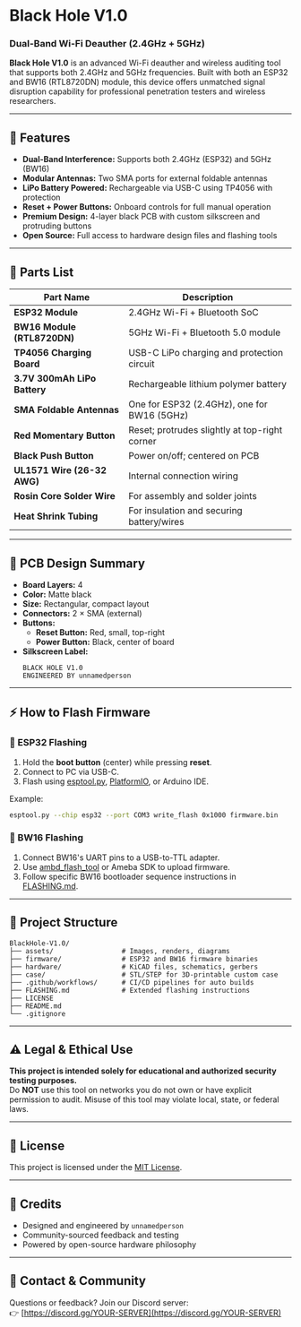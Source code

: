 # Black Hole V1.0
### Dual-Band Wi-Fi Deauther (2.4GHz + 5GHz)

**Black Hole V1.0** is an advanced Wi-Fi deauther and wireless auditing tool that supports both 2.4GHz and 5GHz frequencies. Built with both an ESP32 and BW16 (RTL8720DN) module, this device offers unmatched signal disruption capability for professional penetration testers and wireless researchers.

---

## 🧠 Features

- **Dual-Band Interference:** Supports both 2.4GHz (ESP32) and 5GHz (BW16)
- **Modular Antennas:** Two SMA ports for external foldable antennas
- **LiPo Battery Powered:** Rechargeable via USB-C using TP4056 with protection
- **Reset + Power Buttons:** Onboard controls for full manual operation
- **Premium Design:** 4-layer black PCB with custom silkscreen and protruding buttons
- **Open Source:** Full access to hardware design files and flashing tools

---

## 🧹 Parts List

| Part Name                         | Description                                         |
|----------------------------------|-----------------------------------------------------|
| **ESP32 Module**                 | 2.4GHz Wi-Fi + Bluetooth SoC                        |
| **BW16 Module (RTL8720DN)**      | 5GHz Wi-Fi + Bluetooth 5.0 module                   |
| **TP4056 Charging Board**        | USB-C LiPo charging and protection circuit          |
| **3.7V 300mAh LiPo Battery**     | Rechargeable lithium polymer battery                |
| **SMA Foldable Antennas**        | One for ESP32 (2.4GHz), one for BW16 (5GHz)         |
| **Red Momentary Button**         | Reset; protrudes slightly at top-right corner       |
| **Black Push Button**            | Power on/off; centered on PCB                       |
| **UL1571 Wire (26-32 AWG)**      | Internal connection wiring                          |
| **Rosin Core Solder Wire**       | For assembly and solder joints                      |
| **Heat Shrink Tubing**           | For insulation and securing battery/wires           |

---

## 📀 PCB Design Summary

- **Board Layers:** 4
- **Color:** Matte black
- **Size:** Rectangular, compact layout
- **Connectors:** 2 × SMA (external)
- **Buttons:**  
  - **Reset Button:** Red, small, top-right  
  - **Power Button:** Black, center of board
- **Silkscreen Label:**  
  ```
  BLACK HOLE V1.0  
  ENGINEERED BY unnamedperson
  ```

---

## ⚡ How to Flash Firmware

### 🔹 ESP32 Flashing

1. Hold the **boot button** (center) while pressing **reset**.
2. Connect to PC via USB-C.
3. Flash using [esptool.py](https://github.com/espressif/esptool), [PlatformIO](https://platformio.org/), or Arduino IDE.

Example:
```bash
esptool.py --chip esp32 --port COM3 write_flash 0x1000 firmware.bin
```

### 🔸 BW16 Flashing

1. Connect BW16's UART pins to a USB-to-TTL adapter.
2. Use [ambd_flash_tool](https://github.com/ambiot/ambd_flash_tool) or Ameba SDK to upload firmware.
3. Follow specific BW16 bootloader sequence instructions in [FLASHING.md](FLASHING.md).

---

## 📁 Project Structure

```
BlackHole-V1.0/
├── assets/                 # Images, renders, diagrams
├── firmware/               # ESP32 and BW16 firmware binaries
├── hardware/               # KiCAD files, schematics, gerbers
├── case/                   # STL/STEP for 3D-printable custom case
├── .github/workflows/      # CI/CD pipelines for auto builds
├── FLASHING.md             # Extended flashing instructions
├── LICENSE
├── README.md
└── .gitignore
```

---

## ⚠️ Legal & Ethical Use

**This project is intended solely for educational and authorized security testing purposes.**  
Do **NOT** use this tool on networks you do not own or have explicit permission to audit. Misuse of this tool may violate local, state, or federal laws.

---

## 📄 License

This project is licensed under the [MIT License](LICENSE).

---

## 🤝 Credits

- Designed and engineered by `unnamedperson`
- Community-sourced feedback and testing
- Powered by open-source hardware philosophy

---

## 💬 Contact & Community

Questions or feedback? Join our Discord server:  
👉 [https://discord.gg/YOUR-SERVER](https://discord.gg/YOUR-SERVER)
